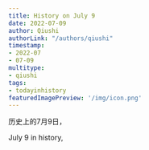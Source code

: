 ```yaml
---
title: History on July 9
date: 2022-07-09
author: Qiushi 
authorLink: "/authors/qiushi"
timestamp: 
- 2022-07
- 07-09
multitype: 
- qiushi
tags: 
- todayinhistory
featuredImagePreview: '/img/icon.png'
---
```









历史上的7月9日，

July 9 in history, 

<!--more-->


